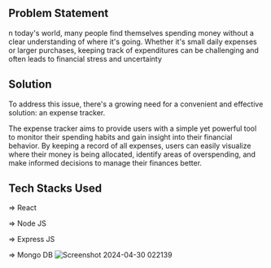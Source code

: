 ## Problem Statement
 n today's world, many people find themselves spending money without a clear understanding of where it's going. 
 Whether it's small daily expenses or larger purchases, keeping track of expenditures can be challenging and often leads to financial stress and uncertainty

 ## Solution
 To address this issue, there's a growing need for a convenient and effective solution: an expense tracker.

The expense tracker aims to provide users with a simple yet powerful tool to monitor their spending habits and gain insight into their financial behavior. By keeping a record of all expenses, users can easily visualize where their money is being allocated, identify areas of overspending, and make informed decisions to manage their finances better.

## Tech Stacks Used

=> React

=> Node JS

=> Express JS

=> Mongo DB
![Screenshot 2024-04-30 022139](https://github.com/Sabarnika/expense-tracker/assets/98590604/6cc54d26-0373-457b-b24c-f54d3b776f4b)
